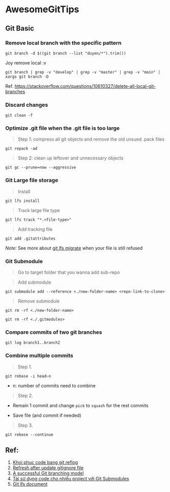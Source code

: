 # AwesomeGitTips

## Git Basic
### Remove local branch with the specific pattern

```
git branch -d $((git branch --list "duyen/*").trim())
```

Joy remove local :v

```
git branch | grep -v "develop" | grep -v "master" | grep -v "main" | xargs git branch -D
```
Ref. https://stackoverflow.com/questions/10610327/delete-all-local-git-branches

### Discard changes
```
git clean -f
```

### Optimize .git file when the .git file is too large

> Step 1: compress all git objects and remove the old unsued .pack files

```
git repack -ad
```

> Step 2: clean up leftover and unnecessary objects

```
git gc --prune=now --aggressive
```


### Git Large file storage 

> Install

```
git lfs install
```

> Track large file type
```
git lfs track "*.<file-type>"
```

> Add tracking file
```
git add .gitattributes
```
_Note:_ See more about [git lfs migrate](https://github.com/git-lfs/git-lfs/blob/main/docs/man/git-lfs-migrate.adoc?utm_source=gitlfs_site&utm_medium=doc_man_migrate_link&utm_campaign=gitlfs) when your file is still refused


### Git Submodule

> Go to target folder that you wanna add sub-repo

> Add submodule 
```
git submodule add --reference <./new-folder-name> <repo-link-to-clone>
```
> Remove submodule

```
git rm -rf <./new-folder-name>
```
```
git rm -rf <./.gitmodules>
```

### Compare commits of two git branches

```
git log branch1..branch2
```

### Combine multiple commits

> Step 1. 
```
git rebase -i head~n
```
- n: number of commits need to combine

> Step 2.

- Remain 1 commit and change `pick` to `squash` for the rest commits

- Save file (and commit if needed)

> Step 3.
```
git rebase --continue
```



## Ref:
1. [Khoi phuc code bang git reflog](https://tuanndl.com/post/khoi_phuc_code_bang_git_reflog)
2. [Refresh after update gitignore file](https://shrestharohit.com.np/file-added-to-gitignore-still-showing-in-untracked-list/)
3. [A successful Git branching model](https://nvie.com/posts/a-successful-git-branching-model/)
4. [Tái sử dụng code cho nhiều project với Git Submodules](https://techmaster.vn/posts/36659/tai-su-dung-code-cho-nhieu-project-voi-git-submodules#:~:text=Git%20Submodules%20cho%20ph%C3%A9p%20t%E1%BA%A1o,d%E1%BB%A5ng%20theo%20d%E1%BA%A1ng%20Sub%20module)
5. [Git lfs document](https://git-lfs.com/)
